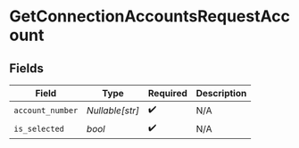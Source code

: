 # GetConnectionAccountsRequestAccount


## Fields

| Field              | Type               | Required           | Description        |
| ------------------ | ------------------ | ------------------ | ------------------ |
| `account_number`   | *Nullable[str]*    | :heavy_check_mark: | N/A                |
| `is_selected`      | *bool*             | :heavy_check_mark: | N/A                |